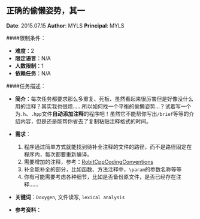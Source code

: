 正确的偷懒姿势，其一
---

**Date**: 2015.07.15
**Author**: MYLS
**Principal**: MYLS

####限制条件：

 - **难度**：2
 - **限定语言**：N/A
 - **人数限制**：1
 - **依赖任务**：N/A

####任务描述：

 - **简介**：每次任务都要求那么多重复、死板、虽然看起来很厉害但是好像没什么用的注释？其实我也很烦……所以如何找一个平衡的偷懒姿势…？试着写一个为`.h`、`.hpp`文件**自动添加注释**的程序吧！虽然它不能帮你写出`/brief`等等的介绍内容，但是还是能帮你省去了复制粘贴注释格式的时间。
 - **需求**：
    1. 程序通过简单方式就能找到待补全注释的文件的路径，而不是路径固定在程序内，每次都要重新编译。
    2. 需要增加的注释，参考：[RobitCppCodingConventions](ref/RobitCppCodingConventions.md#15-注释风格)
    3. 补全能补全的部分，比如函数、方法注释中，`\param`的参数名称等等
    4. 你有可能需要考虑各种细节，比如是否备份原文件，是否已经存在注释……

 - **关键词**：`Doxygen`, 文件读写, `lexical analysis`
 - **参考资料**：
